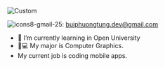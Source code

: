 ![Custom](https://user-images.githubusercontent.com/88134972/141055613-08785bce-0521-4bf2-8501-46aa1b2c8db2.gif)

![icons8-gmail-25](https://user-images.githubusercontent.com/88134972/141055661-ac1a5694-c947-4049-b37c-80836e9e7fda.png): buiphuongtung.dev@gmail.com

- 🌱 I’m currently learning in Open University
- 📲💻 My major is Computer Graphics.
- My current job is coding mobile apps.


